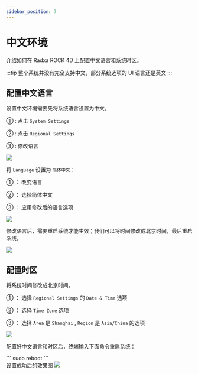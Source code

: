 ```yaml
---
sidebar_position: 7
---
```


# 中文环境

介绍如何在 Radxa ROCK 4D 上配置中文语言和系统时区。

:::tip
整个系统并没有完全支持中文，部分系统选项的 UI 语言还是英文
:::

## 配置中文语言

设置中文环境需要先将系统语言设置为中文。

① : 点击 `System Settings`

② : 点击 `Regional Settings`

③ : 修改语言

<div style={{textAlign: 'center'}}>
  <img src="/img/rock4/4d/chinese-env-01.webp" style={{width: '100%', maxWidth: '1200px'}} />
</div>

将 `Language` 设置为 `简体中文`：

① ： 改变语言

② ： 选择简体中文

③ ： 应用修改后的语言选项

<div style={{textAlign: 'center'}}>
  <img src="/img/rock4/4d/chinese-env-02.webp" style={{width: '100%', maxWidth: '1200px'}} />
</div>

修改语言后，需要重启系统才能生效；我们可以将时间修改成北京时间，最后重启系统。

<div style={{textAlign: 'center'}}>
  <img src="/img/rock4/4d/chinese-env-03.webp" style={{width: '100%', maxWidth: '1200px'}} />
</div>

## 配置时区

将系统时间修改成北京时间。

① ： 选择 `Regional Settings` 的 `Date & Time` 选项

② ： 选择 `Time Zone` 选项

③ ： 选择 `Area` 是 `Shanghai` , `Region` 是 `Asia/China` 的选项

<div style={{textAlign: 'center'}}>
  <img src="/img/rock4/4d/chinese-env-04.webp" style={{width: '100%', maxWidth: '1200px'}} />
</div>

配置好中文语言和时区后，终端输入下面命令重启系统：

<NewCodeBlock tip="radxa@radxa-4d$" type="device">
```
sudo reboot
```
</NewCodeBlock>

<div style={{textAlign: 'center'}}>
设置成功后的效果图
  <img src="/img/rock4/4d/chinese-env-05.webp" style={{width: '100%', maxWidth: '1200px'}} />
</div>
